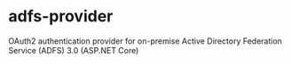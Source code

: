 # adfs-provider
OAuth2 authentication provider for on-premise Active Directory Federation Service (ADFS) 3.0 (ASP.NET Core)
